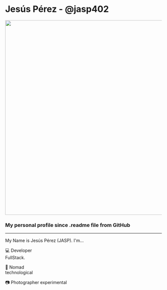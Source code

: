 # Jesús Pérez - @jasp402

<p align="center">
  <img width="722" height="627" src="https://user-images.githubusercontent.com/8978470/83353568-1fb9c680-a319-11ea-80b4-21aa944133d1.png">
</p> 

### My personal profile since .readme file from GitHub
---

My Name is Jesús Pérez (JASP).  I'm...

:computer: Developer <br>
   FullStack.
   
 :rocket: Nomad <br>
 technological
 
 :camera: Photographer
 experimental
 
   
